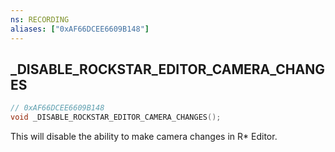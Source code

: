 ```yaml
---
ns: RECORDING
aliases: ["0xAF66DCEE6609B148"]
---
```

## _DISABLE_ROCKSTAR_EDITOR_CAMERA_CHANGES

```c
// 0xAF66DCEE6609B148
void _DISABLE_ROCKSTAR_EDITOR_CAMERA_CHANGES();
```

This will disable the ability to make camera changes in R* Editor.
